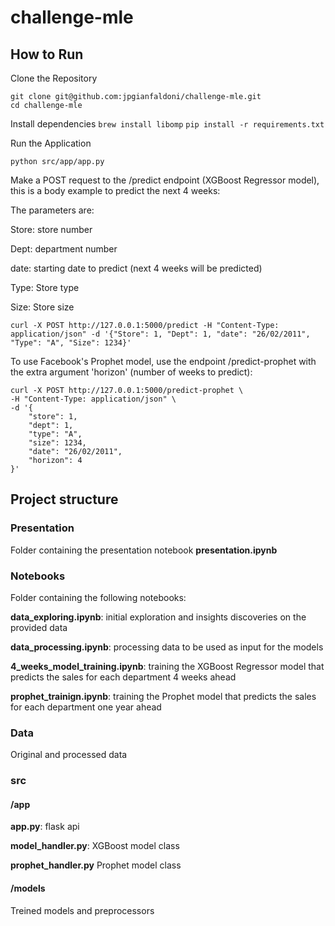 # challenge-mle

## How to Run

Clone the Repository

```
git clone git@github.com:jpgianfaldoni/challenge-mle.git
cd challenge-mle
```

Install dependencies
`brew install libomp`
`pip install -r requirements.txt`

Run the Application

`python src/app/app.py`

Make a POST request to the /predict endpoint (XGBoost Regressor model), this is a body example to predict the next 4 weeks:

The parameters are:

Store: store number

Dept: department number

date: starting date to predict (next 4 weeks will be predicted)

Type: Store type

Size: Store size

```
curl -X POST http://127.0.0.1:5000/predict -H "Content-Type: application/json" -d '{"Store": 1, "Dept": 1, "date": "26/02/2011", "Type": "A", "Size": 1234}'
```
To use Facebook's Prophet model, use the endpoint /predict-prophet with the extra argument 'horizon' (number of weeks to predict):

```
curl -X POST http://127.0.0.1:5000/predict-prophet \
-H "Content-Type: application/json" \
-d '{
    "store": 1,
    "dept": 1,
    "type": "A",
    "size": 1234,
    "date": "26/02/2011",
    "horizon": 4
}'
```
## Project structure

### Presentation

Folder containing the presentation notebook **presentation.ipynb**

### Notebooks

Folder containing the following notebooks:

**data_exploring.ipynb**: initial exploration and insights discoveries on the provided data

**data_processing.ipynb**: processing data to be used as input for the models

**4_weeks_model_training.ipynb**: training the XGBoost Regressor model that predicts the sales for each department 4 weeks ahead

**prophet_trainign.ipynb**: training the Prophet model that predicts the sales for each department one year  ahead

### Data

Original and processed data

### src

#### /app

**app.py**: flask api

**model_handler.py**: XGBoost model class

**prophet_handler.py** Prophet model class

#### /models

Treined models and preprocessors
